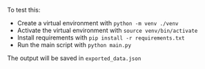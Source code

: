 To test this:

* Create a virtual environment with `python -m venv ./venv`
* Activate the virtual environment with `source venv/bin/activate`
* Install requirements with `pip install -r requirements.txt`
* Run the main script with `python main.py`

The output will be saved in `exported_data.json`